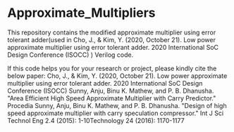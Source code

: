 # Approximate_Multipliers
This repository contains the modified approximate multiplier using error tolerant adder(used in Cho, J., & Kim, Y. (2020, October 21). Low power approximate multiplier using error tolerant adder. 2020 International SoC Design Conference (ISOCC) ) Verilog code.

If this code helps you for your research or project, please kindly cite the below paper:
Cho, J., & Kim, Y. (2020, October 21). Low power approximate multiplier using error tolerant adder. 2020 International SoC Design Conference (ISOCC)
Sunny, Anju, Binu K. Mathew, and P. B. Dhanusha. "Area Efficient High Speed Approximate Multiplier with Carry Predictor." Procedia 
Sunny, Anju, Binu K. Mathew, and P. B. Dhanusha. "Design of high speed approximate multiplier with carry speculation compressor." Int J Sci Technol Eng 2.4 (2015): 1-10Technology 24 (2016): 1170-1177
